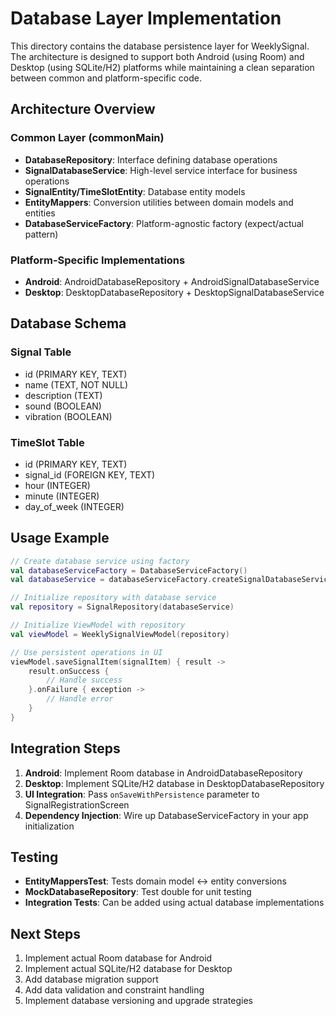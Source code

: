 # Database Layer Implementation

This directory contains the database persistence layer for WeeklySignal. The architecture is designed to support both Android (using Room) and Desktop (using SQLite/H2) platforms while maintaining a clean separation between common and platform-specific code.

## Architecture Overview

### Common Layer (commonMain)
- **DatabaseRepository**: Interface defining database operations
- **SignalDatabaseService**: High-level service interface for business operations
- **SignalEntity/TimeSlotEntity**: Database entity models
- **EntityMappers**: Conversion utilities between domain models and entities
- **DatabaseServiceFactory**: Platform-agnostic factory (expect/actual pattern)

### Platform-Specific Implementations
- **Android**: AndroidDatabaseRepository + AndroidSignalDatabaseService
- **Desktop**: DesktopDatabaseRepository + DesktopSignalDatabaseService

## Database Schema

### Signal Table
- id (PRIMARY KEY, TEXT)
- name (TEXT, NOT NULL)
- description (TEXT)
- sound (BOOLEAN)
- vibration (BOOLEAN)

### TimeSlot Table
- id (PRIMARY KEY, TEXT)
- signal_id (FOREIGN KEY, TEXT)
- hour (INTEGER)
- minute (INTEGER)
- day_of_week (INTEGER)

## Usage Example

```kotlin
// Create database service using factory
val databaseServiceFactory = DatabaseServiceFactory()
val databaseService = databaseServiceFactory.createSignalDatabaseService()

// Initialize repository with database service
val repository = SignalRepository(databaseService)

// Initialize ViewModel with repository
val viewModel = WeeklySignalViewModel(repository)

// Use persistent operations in UI
viewModel.saveSignalItem(signalItem) { result ->
    result.onSuccess {
        // Handle success
    }.onFailure { exception ->
        // Handle error
    }
}
```

## Integration Steps

1. **Android**: Implement Room database in AndroidDatabaseRepository
2. **Desktop**: Implement SQLite/H2 database in DesktopDatabaseRepository  
3. **UI Integration**: Pass `onSaveWithPersistence` parameter to SignalRegistrationScreen
4. **Dependency Injection**: Wire up DatabaseServiceFactory in your app initialization

## Testing

- **EntityMappersTest**: Tests domain model ↔ entity conversions
- **MockDatabaseRepository**: Test double for unit testing
- **Integration Tests**: Can be added using actual database implementations

## Next Steps

1. Implement actual Room database for Android
2. Implement actual SQLite/H2 database for Desktop
3. Add database migration support
4. Add data validation and constraint handling
5. Implement database versioning and upgrade strategies